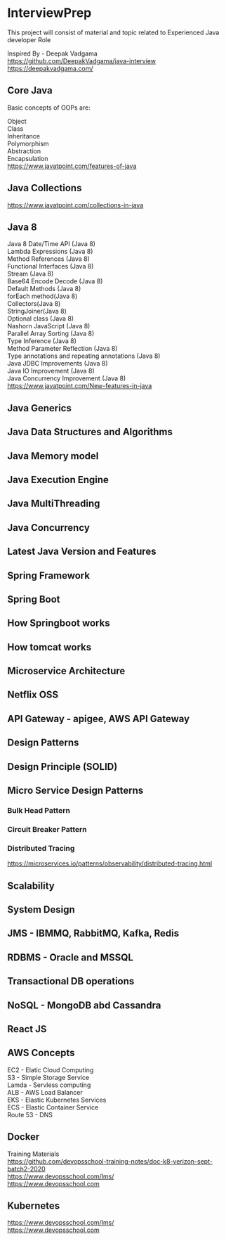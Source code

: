 # InterviewPrep
This project will consist of material and topic related to Experienced Java developer Role <br/>

Inspired By - Deepak Vadgama <br/>
https://github.com/DeepakVadgama/java-interview <br/>
https://deepakvadgama.com/ <br/>

## Core Java
Basic concepts of OOPs are:

Object <br/>
Class <br/>
Inheritance <br/>
Polymorphism <br/>
Abstraction <br/>
Encapsulation <br/>
https://www.javatpoint.com/features-of-java

## Java Collections
https://www.javatpoint.com/collections-in-java

## Java 8 
Java 8 Date/Time API (Java 8) <br/>
Lambda Expressions (Java 8) <br/>
Method References (Java 8) <br/>
Functional Interfaces (Java 8) <br/>
Stream (Java 8) <br/>
Base64 Encode Decode (Java 8) <br/>
Default Methods (Java 8) <br/>
forEach method(Java 8) <br/>
Collectors(Java 8) <br/>
StringJoiner(Java 8) <br/>
Optional class (Java 8) <br/>
Nashorn JavaScript (Java 8) <br/>
Parallel Array Sorting (Java 8) <br/>
Type Inference (Java 8) <br/>
Method Parameter Reflection (Java 8) <br/>
Type annotations and repeating annotations (Java 8) <br/>
Java JDBC Improvements (Java 8) <br/>
Java IO Improvement (Java 8) <br/>
Java Concurrency Improvement (Java 8) <br/>
https://www.javatpoint.com/New-features-in-java

## Java Generics

## Java Data Structures and Algorithms

## Java Memory model

## Java Execution Engine

## Java MultiThreading

## Java Concurrency

## Latest Java Version and Features

## Spring Framework

## Spring Boot

## How Springboot works

## How tomcat works

## Microservice Architecture

## Netflix OSS

## API Gateway - apigee, AWS API Gateway

## Design Patterns

## Design Principle (SOLID)

## Micro Service Design Patterns

### Bulk Head Pattern

### Circuit Breaker Pattern

### Distributed Tracing
https://microservices.io/patterns/observability/distributed-tracing.html

## Scalability

## System Design

## JMS - IBMMQ, RabbitMQ, Kafka, Redis

## RDBMS - Oracle and MSSQL

## Transactional DB operations

## NoSQL - MongoDB abd Cassandra

## React JS

## AWS Concepts 
EC2 - Elatic Cloud Computing <br/>
S3 - Simple Storage Service <br/>
Lamda - Servless computing <br/>
ALB - AWS Load Balancer <br/>
EKS - Elastic Kubernetes Services <br/>
ECS - Elastic Container Service <br/>
Route 53 - DNS <br/>

## Docker
Training Materials <br />
https://github.com/devopsschool-training-notes/doc-k8-verizon-sept-batch2-2020 <br />
https://www.devopsschool.com/lms/ <br />
https://www.devopsschool.com

## Kubernetes
https://www.devopsschool.com/lms/ <br />
https://www.devopsschool.com

